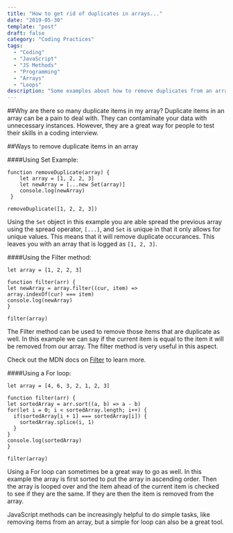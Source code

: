 ```yaml
---
title: "How to get rid of duplicates in arrays..."
date: "2019-05-30"
template: "post"
draft: false
category: "Coding Practices"
tags:
  - "Coding"
  - "JavaScript"
  - "JS Methods"
  - "Programming"
  - "Arrays"
  - "Loops"
description: "Some examples about how to remove duplicates from an array using JavaScript"
---
```


##Why are there so many duplicate items in my array?
Duplicate items in an array can be a pain to deal with. They can contaminate your data with unnecessary instances. However, they are a great way for people to test their skills in a coding interview.

##Ways to remove duplicate items in an array

####Using Set Example:

```
function removeDuplicate(array) {
    let array = [1, 2, 2, 3]
    let newArray = [...new Set(array)]
    console.log(newArray)
 }

removeDuplicate([1, 2, 2, 3])
```

Using the `Set` object in this example you are able spread the previous array using the spread operator, `[...]`, and `Set` is unique in that it only allows for unique values. This means that it will remove duplicate occurances. This leaves you with an array that is logged as `[1, 2, 3]`.

####Using the Filter method:

```
let array = [1, 2, 2, 3]

function filter(arr) {
let newArray = array.filter((cur, item) =>
array.indexOf(cur) === item)
console.log(newArray)
}

filter(array)

```

The Filter method can be used to remove those items that are duplicate as well. In this example we can say if the current item is equal to the item it will be removed from our array. The filter method is very useful in this aspect.

Check out the MDN docs on [Filter](https://developer.mozilla.org/en-US/docs/Web/JavaScript/Reference/Global_Objects/Array/filter) to learn more.

####Using a For loop:

```
let array = [4, 6, 3, 2, 1, 2, 3]

function filter(arr) {
let sortedArray = arr.sort((a, b) => a - b)
for(let i = 0; i < sortedArray.length; i++) {
  if(sortedArray[i + 1] === sortedArray[i]) {
    sortedArray.splice(i, 1)
  }
}
console.log(sortedArray)
}

filter(array)

```

Using a For loop can sometimes be a great way to go as well. In this example the array is first sorted to put the array in ascending order. Then the array is looped over and the item ahead of the current item is checked to see if they are the same. If they are then the item is removed from the array.

JavaScript methods can be increasingly helpful to do simple tasks, like removing items from an array, but a simple for loop can also be a great tool.
